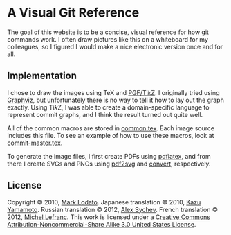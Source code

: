 A Visual Git Reference
======================

The goal of this website is to be a concise, visual reference for how git
commands work.  I often draw pictures like this on a whiteboard for my
colleagues, so I figured I would make a nice electronic version once and for
all.

Implementation
--------------

I chose to draw the images using TeX and
[PGF/Ti*k*Z](http://www.texample.net/tikz/).  I originally tried using
[Graphviz](http://www.graphviz.org/), but unfortunately there is no way to
tell it how to lay out the graph exactly.  Using Ti*k*Z, I was able to create
a domain-specific language to represent commit graphs, and I think the result
turned out quite well.

All of the common macros are stored in
[common.tex](http://github.com/MarkLodato/visual-git-guide/blob/master/common.tex).
Each image source includes this file.  To see an example of how to use these
macros, look at
[commit-master.tex](http://github.com/MarkLodato/visual-git-guide/blob/master/commit-master.tex).

To generate the image files, I first create PDFs using
[pdflatex](http://www.tug.org/applications/pdftex/), and from there I create
SVGs and PNGs using
[pdf2svg](http://www.cityinthesky.co.uk/pdf2svg.html) and
[convert](http://www.imagemagick.org/script/convert.php), respectively.

License
-------

Copyright &copy; 2010, [Mark Lodato](mailto:lodatom@gmail.com).  Japanese
translation &copy; 2010, [Kazu Yamamoto](http://github.com/kazu-yamamoto).
Russian translation &copy; 2012, [Alex Sychev](mailto:alex@sychev.com).
French translation &copy; 2012, [Michel Lefranc](mailto:michel.lefranc@gmail.com).
This work is licensed under a
[Creative Commons Attribution-Noncommercial-Share Alike 3.0 United States
License](http://creativecommons.org/licenses/by-nc-sa/3.0/us/).
